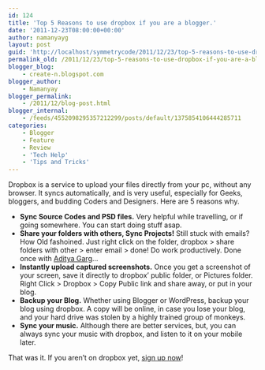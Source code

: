 ```yaml
---
id: 124
title: 'Top 5 Reasons to use dropbox if you are a blogger.'
date: '2011-12-23T08:00:00+00:00'
author: namanyayg
layout: post
guid: 'http://localhost/symmetrycode/2011/12/23/top-5-reasons-to-use-dropbox-if-you-are-a-blogger/'
permalink_old: /2011/12/23/top-5-reasons-to-use-dropbox-if-you-are-a-blogger/
blogger_blog:
    - create-n.blogspot.com
blogger_author:
    - Namanyay
blogger_permalink:
    - /2011/12/blog-post.html
blogger_internal:
    - /feeds/4552098295357212299/posts/default/1375854106444285711
categories:
    - Blogger
    - Feature
    - Review
    - 'Tech Help'
    - 'Tips and Tricks'
---
```


Dropbox is a service to upload your files directly from your pc, without any browser. It syncs automatically, and is very useful, especially for Geeks, bloggers, and budding Coders and Designers. Here are 5 reasons why. 

- **Sync Source Codes and PSD files.** Very helpful while travelling, or if going somewhere. You can start doing stuff asap.
- **Share your folders with others, Sync Projects!** Still stuck with emails? How Old fashoined. Just right click on the folder, dropbox &gt; share folders with other &gt; enter email &gt; done! Do work productively. Done once with [Aditya Garg](http://unsane42.blogspot.com/)…
- **Instantly upload captured screenshots.** Once you get a screenshot of your screen, save it directly to dropbox’ public folder, or Pictures folder. Right Click &gt; Dropbox &gt; Copy Public link and share away, or put in your blog.
- **Backup your Blog.** Whether using Blogger or WordPress, backup your blog using dropbox. A copy will be online, in case you lose your blog, and your hard drive was stolen by a highly trained group of monkeys.
- **Sync your music.** Although there are better services, but, you can always sync your music with dropbox, and listen to it on your mobile later.

That was it. If you aren’t on dropbox yet, [sign up now](http://db.tt/JazFP0Jo)!